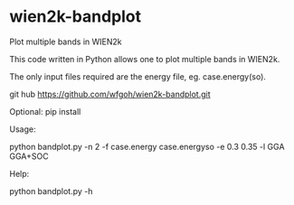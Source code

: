 # wien2k-bandplot
Plot multiple bands in WIEN2k

This code written in Python allows one to plot multiple bands in WIEN2k.

The only input files required are the energy file, eg. case.energy(so).

git hub https://github.com/wfgoh/wien2k-bandplot.git

Optional: pip install 

Usage: 

python bandplot.py -n 2 -f case.energy case.energyso -e 0.3 0.35 -l GGA GGA+SOC

Help: 

python bandplot.py -h

